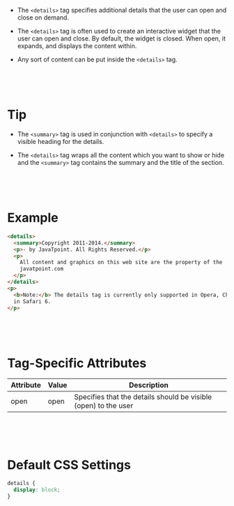 - The `<details>` tag specifies additional details that the user can open and close on demand.

- The `<details>` tag is often used to create an interactive widget that the user can open and close. By default, the widget is closed. When open, it expands, and displays the content within.

- Any sort of content can be put inside the `<details>` tag.

&nbsp;

&nbsp;

# Tip

- The `<summary>` tag is used in conjunction with `<details>` to specify a visible heading for the details.

* The `<details>` tag wraps all the content which you want to show or hide and the `<summary>` tag contains the summary and the title of the section.

&nbsp;

&nbsp;

# Example

```html
<details>
  <summary>Copyright 2011-2014.</summary>
  <p>- by JavaTpoint. All Rights Reserved.</p>
  <p>
    All content and graphics on this web site are the property of the
    javatpoint.com
  </p>
</details>
<p>
  <b>Note:</b> The details tag is currently only supported in Opera, Chrome, and
  in Safari 6.
</p>
```

&nbsp;

&nbsp;

# Tag-Specific Attributes

| Attribute | Value | Description                                                     |
| --------- | ----- | --------------------------------------------------------------- |
| open      | open  | Specifies that the details should be visible (open) to the user |

&nbsp;

&nbsp;

# Default CSS Settings

```css
details {
  display: block;
}
```
